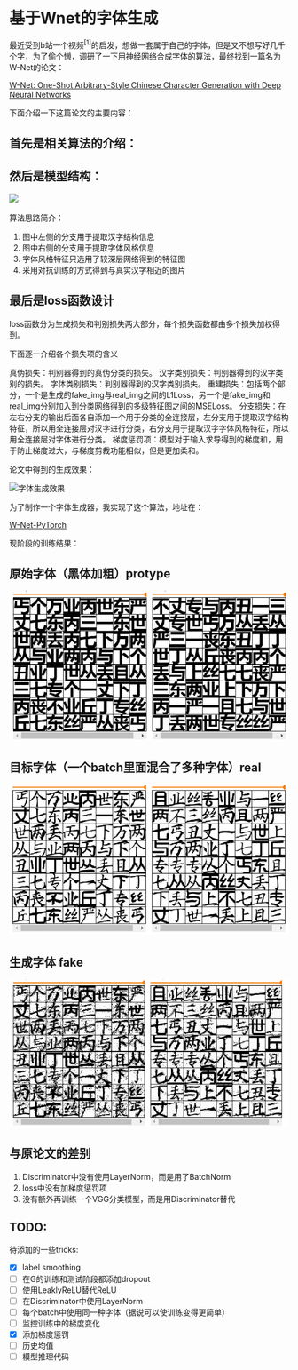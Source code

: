 # 基于Wnet的字体生成

最近受到b站一个视频<sup>[1]</sup>的启发，想做一套属于自己的字体，但是又不想写好几千个字，为了偷个懒，调研了一下用神经网络合成字体的算法，最终找到一篇名为W-Net的论文：

[W-Net: One-Shot Arbitrary-Style Chinese Character Generation with Deep Neural Networks](https://www.researchgate.net/publication/329007858_W-Net_One-Shot_Arbitrary-Style_Chinese_Character_Generation_with_Deep_Neural_Networks_25th_International_Conference_ICONIP_2018_Siem_Reap_Cambodia_December_13-16_2018_Proceedings_Part_V)

下面介绍一下这篇论文的主要内容：

首先是相关算法的介绍：
---




然后是模型结构：
---

![](./img/struct.jpg)

算法思路简介：
1. 图中左侧的分支用于提取汉字结构信息
2. 图中右侧的分支用于提取字体风格信息 
3. 字体风格特征只选用了较深层网络得到的特征图
4. 采用对抗训练的方式得到与真实汉字相近的图片 

最后是loss函数设计
---

loss函数分为生成损失和判别损失两大部分，每个损失函数都由多个损失加权得到。

下面逐一介绍各个损失项的含义

真伪损失：判别器得到的真伪分类的损失。
汉字类别损失：判别器得到的汉字类别的损失。
字体类别损失：判别器得到的汉字类别损失。
重建损失：包括两个部分，一个是生成的fake_img与real_img之间的L1Loss，另一个是fake_img和real_img分别加入到分类网络得到的多级特征图之间的MSELoss。
分支损失：在左右分支的输出后面各自添加一个用于分类的全连接层，左分支用于提取汉字结构特征，所以用全连接层对汉字进行分类，右分支用于提取汉字字体风格特征，所以用全连接层对字体进行分类。
梯度惩罚项：模型对于输入求导得到的梯度和，用于防止梯度过大，与梯度剪裁功能相似，但是更加柔和。

论文中得到的生成效果：

![字体生成效果]()


为了制作一个字体生成器，我实现了这个算法，地址在：

[W-Net-PyTorch](https://github.com/arctanxy/W-Net-PyTorch)


现阶段的训练结果：

原始字体（黑体加粗）protype
---
![](./img/src.png)

目标字体（一个batch里面混合了多种字体）real
---
![](./img/target.png)

生成字体 fake
---
![](./img/out.png)


与原论文的差别
---

1. Discriminator中没有使用LayerNorm，而是用了BatchNorm
2. loss中没有加梯度惩罚项
3. 没有额外再训练一个VGG分类模型，而是用Discriminator替代

TODO:
---

待添加的一些tricks:

- [x] label smoothing
- [ ] 在G的训练和测试阶段都添加dropout
- [ ] 使用LeaklyReLU替代ReLU
- [ ] 在Discriminator中使用LayerNorm
- [ ] 每个batch中使用同一种字体（据说可以使训练变得更简单）
- [ ] 监控训练中的梯度变化
- [x] 添加梯度惩罚
- [ ] 历史均值
- [ ] 模型推理代码
